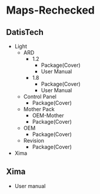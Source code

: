 # Maps-Rechecked
  
 ## DatisTech
- Light
  - ARD
    - 1.2
      - Package(Cover) 
      - User Manual
    - 1.8
      - Package(Cover) 
      - User Manual
  - Control Panel
    - Package(Cover)
  - Mother Pack
    - OEM-Mother
     - Package(Cover)
  - OEM
      - Package(Cover)
  - Revision
    - Package(Cover)
- Xima
## Xima
- User manual